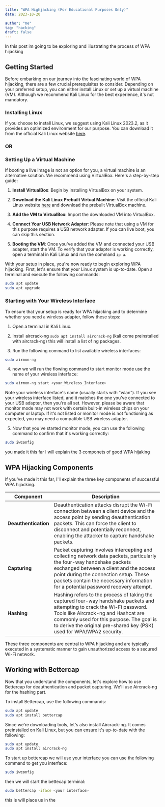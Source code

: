 ```yaml
---
title: "WPA Highjacking (For Educational Purposes Only)"
date: 2023-10-20

author: "me"
tag: "hacking"
draft: false 
---
```


In this post im going to be exploring and illustrating the process of WPA hijacking

## Getting Started

Before embarking on our journey into the fascinating world of WPA hijacking, there are a few crucial prerequisites to consider. Depending on your preferred setup, you can either install Linux or set up a virtual machine (VM). Although we recommend Kali Linux for the best experience, it's not mandatory.

### Installing Linux

If you choose to install Linux, we suggest using Kali Linux 2023.2, as it provides an optimized environment for our purpose. You can download it from the official Kali Linux website [here](https://www.kali.org/).

### OR

### Setting Up a Virtual Machine

If booting a live image is not an option for you, a virtual machine is an alternative solution. We recommend using VirtualBox. Here's a step-by-step guide:

1. **Install VirtualBox**: Begin by installing VirtualBox on your system.

2. **Download the Kali Linux Prebuilt Virtual Machine**: Visit the official Kali Linux website [here](https://www.kali.org/) and download the prebuilt VirtualBox machine.

3. **Add the VM to VirtualBox**: Import the downloaded VM into VirtualBox.

4. **Connect Your USB Network Adapter**: Please note that using a VM for this purpose requires a USB network adapter. If you can live boot, you can skip this section.

5. **Booting the VM**: Once you've added the VM and connected your USB adapter, start the VM. To verify that your adapter is working correctly, open a terminal in Kali Linux and run the command `ip a`.

With your setup in place, you're now ready to begin exploring WPA hijacking. First, let's ensure that your Linux system is up-to-date. Open a terminal and execute the following commands:

```bash
sudo apt update
sudo apt upgrade
```

### Starting with Your Wireless Interface

To ensure that your setup is ready for WPA hijacking and to determine whether you need a wireless adapter, follow these steps:

1. Open a terminal in Kali Linux.

2. Install aircrack-ng ```sudo apt install aircrack-ng``` (kali come preinstalled with aircrack-ng) this will install a list of ng packages.

3. Run the following command to list available wireless interfaces:

```bash
sudo airmon-ng
```

4. now we will run the flowing command to start monitor mode use the name of your wireless interface:

```bash
sudo airmon-ng start <your_Wireless_Interface>
```

Note your wireless interface's name (usually starts with "wlan"). If you see your wireless interface listed, and it matches the one you've connected to your USB adapter, then you're all set. However, please be aware that monitor mode may not work with certain built-in wireless chips on your computer or laptop. If it's not listed or monitor mode is not functioning as expected, you may need a compatible USB wireless adapter.

5. Now that you've started monitor mode, you can use the following command to confirm that it's working correctly:

```bash
sudo iwconfig
```
you made it this far I will explain the 3 componets of good WPA hijaking

## WPA Hijacking Components

If you've made it this far, I'll explain the three key components of successful WPA hijacking.

| Component         | Description                                                                                                             |
|-------------------|-------------------------------------------------------------------------------------------------------------------------|
| **Deauthentication** | Deauthentication attacks disrupt the Wi-Fi connection between a client device and the access point by sending deauthentication packets. This can force the client to disconnect and potentially reconnect, enabling the attacker to capture handshake packets. |
| **Capturing**       | Packet capturing involves intercepting and collecting network data packets, particularly the four-way handshake packets exchanged between a client and the access point during the connection setup. These packets contain the necessary information for a potential password recovery attempt. |
| **Hashing**         | Hashing refers to the process of taking the captured four-way handshake packets and attempting to crack the Wi-Fi password. Tools like Aircrack-ng and Hashcat are commonly used for this purpose. The goal is to derive the original pre-shared key (PSK) used for WPA/WPA2 security. |

These three components are central to WPA hijacking and are typically executed in a systematic manner to gain unauthorized access to a secured Wi-Fi network.

## Working with Bettercap

Now that you understand the components, let's explore how to use Bettercap for deauthentication and packet capturing. We'll use Aircrack-ng for the hashing part.

To install Bettercap, use the following commands:

```bash
sudo apt update
sudo apt install bettercap
```
Since we're downloading tools, let's also install Aircrack-ng. It comes preinstalled on Kali Linux, but you can ensure it's up-to-date with the following:

```bash
sudo apt update
sudo apt install aircrack-ng
```

To start up bettercap we will use your interface you can use the following command to get you interface:

 ```bash 
sudo iwconfig
```

then we will start the bettecap terminal:

 ```bash 
sudo bettercap -iface <your interface>
```
this is will place us in the 


